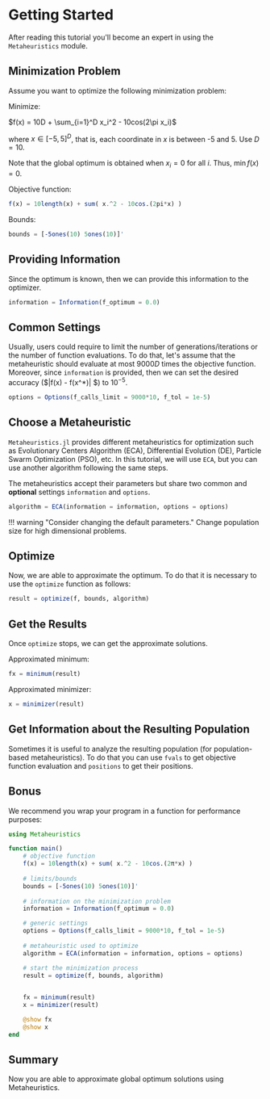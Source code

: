 # Getting Started

After reading this tutorial you'll become an expert in using the `Metaheuristics` module.

## Minimization Problem

Assume you want to optimize the following minimization problem:

Minimize:

$f(x) = 10D + \sum_{i=1}^D x_i^2 - 10cos(2\pi x_i)$

where $x\in [-5, 5]^D$, that is, each coordinate in $x$ is between -5 and 5. Use $D=10$.

Note that the global optimum is obtained when $x_i = 0$ for all $i$. Thus, $\min f(x) = 0$.

Objective function:

```julia
f(x) = 10length(x) + sum( x.^2 - 10cos.(2pi*x) )
```

Bounds:

```julia
bounds = [-5ones(10) 5ones(10)]'
```

## Providing Information

Since the optimum is known, then we can provide this information to the optimizer.

```julia
information = Information(f_optimum = 0.0)
```

## Common Settings

Usually, users could require to limit the number of generations/iterations or the number
of function evaluations. To do that, let's assume that the metaheuristic should evaluate at most
$9000D$ times the objective function. Moreover, since `information` is provided, then we
can set the desired accuracy ($|f(x) - f(x^*)| $) to $10^{-5}$.

```julia
options = Options(f_calls_limit = 9000*10, f_tol = 1e-5)
```

## Choose a Metaheuristic

`Metaheuristics.jl` provides different metaheuristics for optimization such as
Evolutionary Centers Algorithm (ECA), Differential Evolution (DE), Particle Swarm
Optimization (PSO), etc. In this tutorial, we will use `ECA`, but you can use another
algorithm following the same steps.

The metaheuristics accept their parameters but share two common and **optional** settings
`information` and `options`.

```julia
algorithm = ECA(information = information, options = options)
```

!!! warning "Consider changing the default parameters."
    Change population size for high dimensional problems.

## Optimize

Now, we are able to approximate the optimum. To do that it is necessary to use the `optimize`
function as follows:

```julia
result = optimize(f, bounds, algorithm)
```

## Get the Results

Once `optimize` stops, we can get the approximate solutions.

Approximated minimum:

```julia
fx = minimum(result)
```

Approximated minimizer:

```julia
x = minimizer(result)
```

## Get Information about the Resulting Population

Sometimes it is useful to analyze the resulting population (for population-based metaheuristics).
To do that you can use `fvals` to get objective function evaluation and `positions` to
get their positions.

## Bonus

We recommend you wrap your program in a function for performance purposes:

```julia
using Metaheuristics

function main()
    # objective function
    f(x) = 10length(x) + sum( x.^2 - 10cos.(2π*x) )
    
    # limits/bounds
    bounds = [-5ones(10) 5ones(10)]'
    
    # information on the minimization problem
    information = Information(f_optimum = 0.0)

    # generic settings
    options = Options(f_calls_limit = 9000*10, f_tol = 1e-5)
    
    # metaheuristic used to optimize
    algorithm = ECA(information = information, options = options)

    # start the minimization process
    result = optimize(f, bounds, algorithm)

    
    fx = minimum(result)
    x = minimizer(result)

    @show fx
    @show x
end

```

## Summary

Now you are able to approximate global optimum solutions using Metaheuristics.
